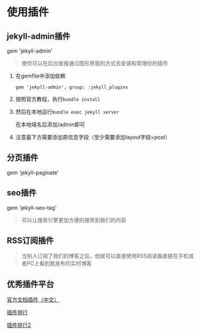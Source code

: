 # 使用插件

## jekyll-admin插件

gem 'jekyll-admin'

> 使你可以在后台直接通过图形界面的方式去安装和管理你的插件

1. 在gemfile中添加依赖

   ```shell
   gem 'jekyll-admin', group: :jekyll_plugins
   ```

2. 按照官方教程，执行`bundle install`

3. 然后在本地运行`bundle exec jekyll server`

   在本地域名后添加/admin即可
   
4. 注意最下方需要添加原信息字段（至少需要添加layout字段=post）

## 分页插件

gem 'jekyll-paginate'

## seo插件

gem 'jekyll-seo-tag'

> 可以让搜索引擎更加方便的搜索到我们的内容

## RSS订阅插件

> 当别人订阅了我们的博客之后，他就可以直接使用RSS阅读器直接在手机或者PC上看到我发布的实时博客

## 优秀插件平台

[官方文档插件（中文）](http://jekyllcn.com/docs/plugins/)

[插件排行](https://planetjekyll.github.io/plugins/top)

[插件排行2](https://www.jekyll-plugins.com)

